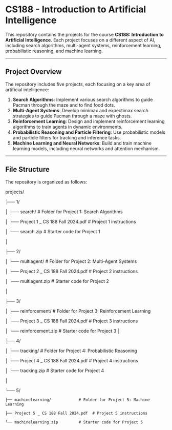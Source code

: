 # CS188 - Introduction to Artificial Intelligence

This repository contains the projects for the course **CS188: Introduction to Artificial Intelligence**. Each project focuses on a different aspect of AI, including search algorithms, multi-agent systems, reinforcement learning, probabilistic reasoning, and machine learning.

---

## Project Overview

The repository includes five projects, each focusing on a key area of artificial intelligence:

1. **Search Algorithms**: Implement various search algorithms to guide Pacman through the maze and to find food dots.
2. **Multi-Agent Systems**: Develop minimax and expectimax search strategies to guide Pacman through a maze with ghosts.
3. **Reinforcement Learning**: Design and implement reinforcement learning algorithms to train agents in dynamic environments.
4. **Probabilistic Reasoning and Particle Filtering**: Use probabilistic models and particle filters for tracking and inference tasks.
5. **Machine Learning and Neural Networks**: Build and train machine learning models, including neural networks and attention mechanism.

---

## File Structure

The repository is organized as follows:

projects/

├── 1/

│   ├── search/                     # Folder for Project 1: Search Algorithms

│   ├── Project 1 _ CS 188 Fall 2024.pdf  # Project 1 instructions

│   └── search.zip                  # Starter code for Project 1

│

├── 2/

│   ├── multiagent/                 # Folder for Project 2: Multi-Agent Systems

│   ├── Project 2 _ CS 188 Fall 2024.pdf  # Project 2 instructions

│   └── multiagent.zip              # Starter code for Project 2

│

├── 3/

│   ├── reinforcement/              # Folder for Project 3: Reinforcement Learning

│   ├── Project 3 _ CS 188 Fall 2024.pdf  # Project 3 instructions

│   └── reinforcement.zip           # Starter code for Project 3
│

├── 4/

│   ├── tracking/                   # Folder for Project 4: Probabilistic Reasoning

│   ├── Project 4 _ CS 188 Fall 2024.pdf  # Project 4 instructions

│   └── tracking.zip                # Starter code for Project 4

│

└── 5/

    ├── machinelearning/            # Folder for Project 5: Machine Learning
    
    ├── Project 5 _ CS 188 Fall 2024.pdf  # Project 5 instructions
    
    └── machinelearning.zip         # Starter code for Project 5

